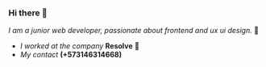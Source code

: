 ### Hi there 👋
_I am a junior web developer, passionate about frontend and ux ui design._ 💌
- _I worked at the company_ **Resolve** 💼
- _My contact_ **(+573146314668)**
